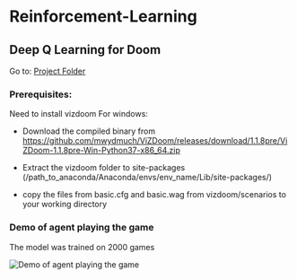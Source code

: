 # Reinforcement-Learning

## Deep Q Learning for Doom

Go to: [Project Folder](https://github.com/drv-agwl/Reinforcement-Learning/tree/master/Deep%20Q%20Learning/Doom)

### Prerequisites:

Need to install vizdoom
For windows:
  - Download the compiled binary from https://github.com/mwydmuch/ViZDoom/releases/download/1.1.8pre/ViZDoom-1.1.8pre-Win-Python37-x86_64.zip
  
  - Extract the vizdoom folder to site-packages (/path_to_anaconda/Anaconda/envs/env_name/Lib/site-packages/)
  
  - copy the files from basic.cfg and basic.wag from vizdoom/scenarios to your working directory
  
  

### Demo of agent playing the game

The model was trained on 2000 games

![Demo of agent playing the game](./Deep%20Q%20Learning/Doom/doom.gif)
